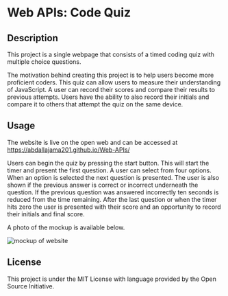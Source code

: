 # Web APIs: Code Quiz
 
## Description
 
This project is a single webpage that consists of a timed coding quiz with multiple choice questions.

The motivation behind creating this project is to help users become more proficient coders. This quiz can allow users to measure their understanding of JavaScript. A user can record their scores and compare their results to previous attempts. Users have the ability to also record their initials and compare it to others that attempt the quiz on the same device.

## Usage
 
The website is live on the open web and can be accessed at https://abdallajama201.github.io/Web-APIs/

Users can begin the quiz by pressing the start button. This will start the timer and present the first question. A user can select from four options. When an option is selected the next question is presented. The user is also shown if the previous answer is correct or incorrect underneath the question. If the previous question was answered incorrectly ten seconds is reduced from the time remaining. After the last question or when the timer hits zero the user is presented with their score and an opportunity to record their initials and final score.
 
A photo of the mockup is available below.
 
![mockup of website](assets/images/mock-up.png)

## License
 
 This project is under the MIT License with language provided by the Open Source Initiative.
